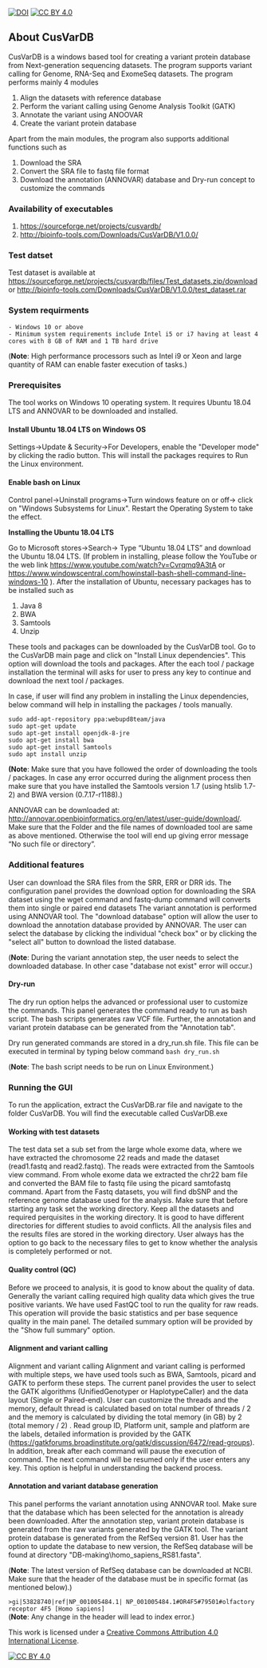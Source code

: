 [![DOI](https://zenodo.org/badge/DOI/10.5281/zenodo.3780645.svg)](https://doi.org/10.5281/zenodo.3780644)  [![CC BY 4.0][cc-by-shield]][cc-by] 

## About CusVarDB
CusVarDB is a windows based tool for creating a variant protein database from Next-generation sequencing datasets. The program supports variant calling for Genome, RNA-Seq and ExomeSeq datasets. The program performs mainly 4 modules 
1. Align the datasets with reference database 
2. Perform the variant calling using Genome Analysis Toolkit (GATK) 
3. Annotate the variant using ANOOVAR  
4. Create the variant protein database 

Apart from the main modules, the program also supports additional functions such as 
1. Download the SRA 
2. Convert the SRA file to fastq file format 
3. Download the annotation (ANNOVAR) database and Dry-run concept to customize the commands

### Availability of executables
1. https://sourceforge.net/projects/cusvardb/
2. http://bioinfo-tools.com/Downloads/CusVarDB/V1.0.0/

### Test datset
Test dataset is available at https://sourceforge.net/projects/cusvardb/files/Test_datasets.zip/download or http://bioinfo-tools.com/Downloads/CusVarDB/V1.0.0/test_dataset.rar
### System requirments
	- Windows 10 or above
	- Minimum system requirements include Intel i5 or i7 having at least 4 cores with 8 GB of RAM and 1 TB hard drive  
(**Note**: High performance processors such as Intel i9 or Xeon and large quantity of RAM can enable faster execution of tasks.)

### Prerequisites
 
The tool works on Windows 10 operating system. It requires Ubuntu 18.04 LTS and ANNOVAR to be downloaded and installed.

#### Install Ubuntu 18.04 LTS on Windows OS 

Settings->Update & Security->For Developers, enable the "Developer mode" by clicking the radio button. This will install the packages requires to Run the Linux environment.

#### Enable bash on Linux
 
Control panel->Uninstall programs->Turn windows feature on or off-> click on "Windows Subsystems for Linux". Restart the Operating System to take the effect. 

**Installing the Ubuntu 18.04 LTS**

Go to Microsoft stores->Search-> 
Type “Ubuntu 18.04 LTS” and download the Ubuntu 18.04 LTS. 
(If problem in installing, please follow the YouTube or the web link https://www.youtube.com/watch?v=Cvrqmq9A3tA  or https://www.windowscentral.com/howinstall-bash-shell-command-line-windows-10 ). After the installation of Ubuntu, necessary packages has to be installed such as  
1. Java 8 
2. BWA 
3. Samtools 
4. Unzip 

These tools and packages can be downloaded by the CusVarDB tool. Go to the CusVarDB main page and click on "Install Linux dependencies". This option will download the tools and packages. After the each tool / package installation the terminal will asks for user to press any key to continue and download the next tool / packages.  

In case, if user will find any problem in installing the Linux dependencies, below command will help in installing the packages / tools manually. 
```
sudo add-apt-repository ppa:webupd8team/java 
sudo apt-get update 
sudo apt-get install openjdk-8-jre 
sudo apt-get install bwa 
sudo apt-get install Samtools 
sudo apt install unzip 
```

**(Note**: Make sure that you have followed the order of downloading the tools / packages. In case any error occurred during the alignment process then make sure that you have installed the Samtools version 1.7 (using htslib 1.7-2) and BWA version (0.7.17-r1188).)
 
ANNOVAR can be downloaded at: http://annovar.openbioinformatics.org/en/latest/user-guide/download/. Make sure that the Folder and the file names of downloaded tool are same as above mentioned. Otherwise the tool will end up giving error message “No such file or directory”.

### Additional features 
User can download the SRA files from the SRR, ERR or DRR ids. The configuration panel provides the download option for downloading the SRA dataset using the wget command and fastq-dump command will converts them into single or paired end datasets
The variant annotation is performed using ANNOVAR tool. The "download database" option will allow the user to download the annotation database provided by ANNOVAR. The user can select the database by clicking the individual "check box" or by clicking the "select all" button to download the listed database.
   
(**Note**: During the variant annotation step, the user needs to select the downloaded database. In other case "database not exist" error will occur.) 

#### Dry-run 
The dry run option helps the advanced or professional user to customize the commands. This panel generates the command ready to run as bash script. The bash scripts generates raw VCF file. Further, the annotation and variant protein database can be generated from the "Annotation tab". 

Dry run generated commands are stored in a dry_run.sh file. This file can be executed in terminal by typing below command 
```bash dry_run.sh```

(**Note**: The bash script needs to be run on Linux Environment.)

### Running the GUI 
To run the application, extract the CusVarDB.rar file and navigate to the folder CusVarDB. You will find the executable called CusVarDB.exe
#### Working with test datasets 
The test data set a sub set from the large whole exome data, where we have extracted the chromosome 22 reads and made the dataset (read1.fastq and read2.fastq).  The reads were extracted from the Samtools view command. From whole exome data we extracted the chr22 bam file and converted the BAM file to fastq file using the picard samtofastq command. Apart from the Fastq datasets, you will find dbSNP and the reference genome database used for the analysis. 
Make sure that before starting any task set the working directory. Keep all the datasets and required perquisites in the working directory.  It is good to have different directories for different studies to avoid conflicts. All the analysis files and the results files are stored in the working directory. User always has the option to go back to the necessary files to get to know whether the analysis is completely performed or not.

#### Quality control (QC) 
Before we proceed to analysis, it is good to know about the quality of data. Generally the variant calling required high quality data which gives the true positive variants. We have used FastQC tool to run the quality for raw reads. This operation will provide the basic statistics and per base sequence quality in the main panel. The detailed summary option will be provided by the "Show full summary" option. 

#### Alignment and variant calling
Alignment and variant calling Alignment and variant calling is performed with multiple steps, we have used tools such as BWA, Samtools, picard and GATK to perform these steps. The current panel provides the user to select the GATK algorithms (UnifiedGenotyper or HaplotypeCaller) and the data layout (Single or Paired-end). User can customize the threads and the memory, default thread is calculated based on total number of threads / 2 and the memory is calculated by dividing the total memory (in GB) by 2 (total memory / 2) . Read group ID, Platform unit, sample and platform are the labels, detailed information is provided by the GATK (https://gatkforums.broadinstitute.org/gatk/discussion/6472/read-groups). In addition, break after each command will pause the execution of command. The next command will be resumed only if the user enters any key. This option is helpful in understanding the backend process.
 
#### Annotation and variant database generation 
This panel performs the variant annotation using ANNOVAR tool. Make sure that the database which has been selected for the annotation is already been downloaded. After the annotation step, variant protein database is generated from the raw variants generated by the GATK tool. The variant protein database is generated from the RefSeq version 81. User has the option to update the database to new version, the RefSeq database will be found at directory "DB-making\homo_sapiens_RS81.fasta".

(**Note**: The latest version of RefSeq database can be downloaded at NCBI. Make sure that the header of the database must be in specific format (as mentioned below).)

```>gi|53828740|ref|NP_001005484.1| NP_001005484.1#OR4F5#79501#olfactory receptor 4F5 [Homo sapiens]```  
(**Note**: Any change in the header will lead to index error.)


This work is licensed under a [Creative Commons Attribution 4.0 International
License][cc-by].

[![CC BY 4.0][cc-by-image]][cc-by]

[cc-by]: http://creativecommons.org/licenses/by/4.0/
[cc-by-image]: https://i.creativecommons.org/l/by/4.0/88x31.png
[cc-by-shield]: https://img.shields.io/badge/License-CC%20BY%204.0-lightgrey.svg


